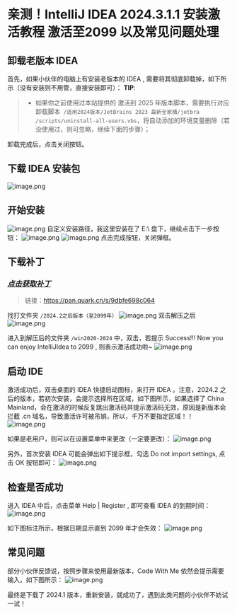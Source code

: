 # 亲测！IntelliJ IDEA 2024.3.1.1 安装激活教程 激活至2099 以及常见问题处理
## 卸载老版本 IDEA
首先，如果小伙伴的电脑上有安装老版本的 IDEA , 需要将其彻底卸载掉，如下所示（没有安装则不用管，直接安装即可）：
**TIP**:
>*   如果你之前使用过本站提供的 激活到 2025 年版本脚本，需要执行对应卸载脚本` /适用2024版本/JetBrains 2023 最新全家桶/jetbra /scripts/uninstall-all-users.vbs`，将自动添加的环境变量删除（若没使用过，则可忽略，继续下面的步骤）；


卸载完成后，点击关闭按钮。
## 下载 IDEA 安装包
![image.png](https://upload-images.jianshu.io/upload_images/30153012-4ec4270debbca60f.png?imageMogr2/auto-orient/strip%7CimageView2/2/w/1240)

## 开始安装
![image.png](https://upload-images.jianshu.io/upload_images/30153012-0deceb20684694d7.png?imageMogr2/auto-orient/strip%7CimageView2/2/w/1240)
自定义安装路径，我这里安装在了 E:\ 盘下，继续点击下一步按钮：
![image.png](https://upload-images.jianshu.io/upload_images/30153012-07c4d6dbccf6f3aa.png?imageMogr2/auto-orient/strip%7CimageView2/2/w/1240)
![image.png](https://upload-images.jianshu.io/upload_images/30153012-e0b58009d80ba583.png?imageMogr2/auto-orient/strip%7CimageView2/2/w/1240)
点击完成按钮，关闭弹框。

## 下载补丁
### [***点击获取补丁***](https://pan.quark.cn/s/9dbfe698c064)
>链接：https://pan.quark.cn/s/9dbfe698c064

找打文件夹 ```/2024.2之后版本（至2099年）```
![image.png](https://upload-images.jianshu.io/upload_images/30153012-fc4edb41726f875c.png?imageMogr2/auto-orient/strip%7CimageView2/2/w/1240)
双击解压之后
![image.png](https://upload-images.jianshu.io/upload_images/30153012-31c68291e4dc0ee3.png?imageMogr2/auto-orient/strip%7CimageView2/2/w/1240)

进入到解压后的文件夹 ```/win2020-2024``` 中，双击，若提示 Success!!! Now you can enjoy IntelliJIdea to 2099 , 则表示激活成功啦~
![image.png](https://upload-images.jianshu.io/upload_images/30153012-a208b7e09116b461.png?imageMogr2/auto-orient/strip%7CimageView2/2/w/1240)

## 启动 IDE
激活成功后，双击桌面的 IDEA 快捷启动图标，来打开 IDEA 。注意，2024.2 之后的版本，若初次安装，会提示选择所在区域，如下图所示，如果选择了 China Mainland，会在激活的时候反复跳出激活码并提示激活码无效，原因是新版本会拦截 .cn 域名，导致激活许可被吊销，所以，千万不要指定区域！！
![image.png](https://upload-images.jianshu.io/upload_images/30153012-0243f2605288d646.png?imageMogr2/auto-orient/strip%7CimageView2/2/w/1240)

如果是老用户，则可以在设置菜单中来更改（一定要更改）：
![image.png](https://upload-images.jianshu.io/upload_images/30153012-ff0aa5749e9b734f.png?imageMogr2/auto-orient/strip%7CimageView2/2/w/1240)

另外，首次安装 IDEA 可能会弹出如下提示框，勾选 Do not import settings, 点击 OK 按钮即可：
![image.png](https://upload-images.jianshu.io/upload_images/30153012-f04f9d7ae41e1f5f.png?imageMogr2/auto-orient/strip%7CimageView2/2/w/1240)


## 检查是否成功
进入 IDEA 中后，点击菜单 Help | Register , 即可查看 IDEA 的到期时间：
![image.png](https://upload-images.jianshu.io/upload_images/30153012-c3fb2dfb7fb07d44.png?imageMogr2/auto-orient/strip%7CimageView2/2/w/1240)

如下图标注所示，根据日期显示直到 2099 年才会失效：
![image.png](https://upload-images.jianshu.io/upload_images/30153012-8eac905c5d949d04.png?imageMogr2/auto-orient/strip%7CimageView2/2/w/1240)

## 常见问题
部分小伙伴反馈说，按照步骤来使用最新版本，Code With Me 依然会提示需要输入，如下图所示：
![image.png](https://upload-images.jianshu.io/upload_images/30153012-259354a91d9691d9.png?imageMogr2/auto-orient/strip%7CimageView2/2/w/1240)

最终是下载了 2024.1 版本，重新安装，就成功了，遇到此类问题的小伙伴不妨试一试！

